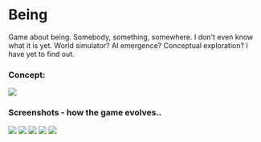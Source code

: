 # Being
Game about being. Somebody, something, somewhere. I don't even know what it is yet. World simulator? AI emergence? Conceptual exploration? I have yet to find out.

### Concept:
<img src="https://raw.github.com/idpsycho/being/master/concepts/human-and-animals.png">

### Screenshots - how the game evolves..

<img src="https://raw.github.com/idpsycho/being/master/concepts/01-eyes.png">

<img src="https://raw.github.com/idpsycho/being/master/concepts/02-wolf_hunt.png">

<img src="https://raw.github.com/idpsycho/being/master/concepts/03-seeing_world.png">

<img src="https://raw.github.com/idpsycho/being/master/concepts/04-hungry_wolf_ai.png">

<img src="https://raw.github.com/idpsycho/being/master/concepts/05-edible_grass.png">

